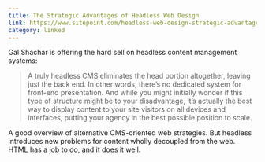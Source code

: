 ```yaml
---
title: The Strategic Advantages of Headless Web Design
link: https://www.sitepoint.com/headless-web-design-strategic-advantage/
category: linked
---
```


Gal Shachar is offering the hard sell on headless content management systems:

> A truly headless CMS eliminates the head portion altogether, leaving just the back end. In other
> words, there’s no dedicated system for front-end presentation. And while you might initially
> wonder if this type of structure might be to your disadvantage, it’s actually the best way to
> display content to your site visitors on all devices and interfaces, putting your agency in the
> best possible position to scale.

A good overview of alternative CMS-oriented web strategies. But headless introduces new problems
for content wholly decoupled from the web. HTML has a job to do, and it does it well.
